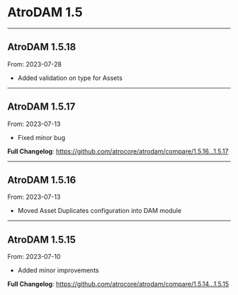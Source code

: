 # AtroDAM 1.5


---

## AtroDAM 1.5.18
From: 2023-07-28

* Added validation on type for Assets

---

## AtroDAM 1.5.17
From: 2023-07-13

* Fixed minor bug

**Full Changelog**: https://github.com/atrocore/atrodam/compare/1.5.16...1.5.17

---

## AtroDAM 1.5.16
From: 2023-07-13

* Moved Asset Duplicates configuration into DAM module

---

## AtroDAM 1.5.15
From: 2023-07-10

* Added minor improvements

**Full Changelog**: https://github.com/atrocore/atrodam/compare/1.5.14...1.5.15
